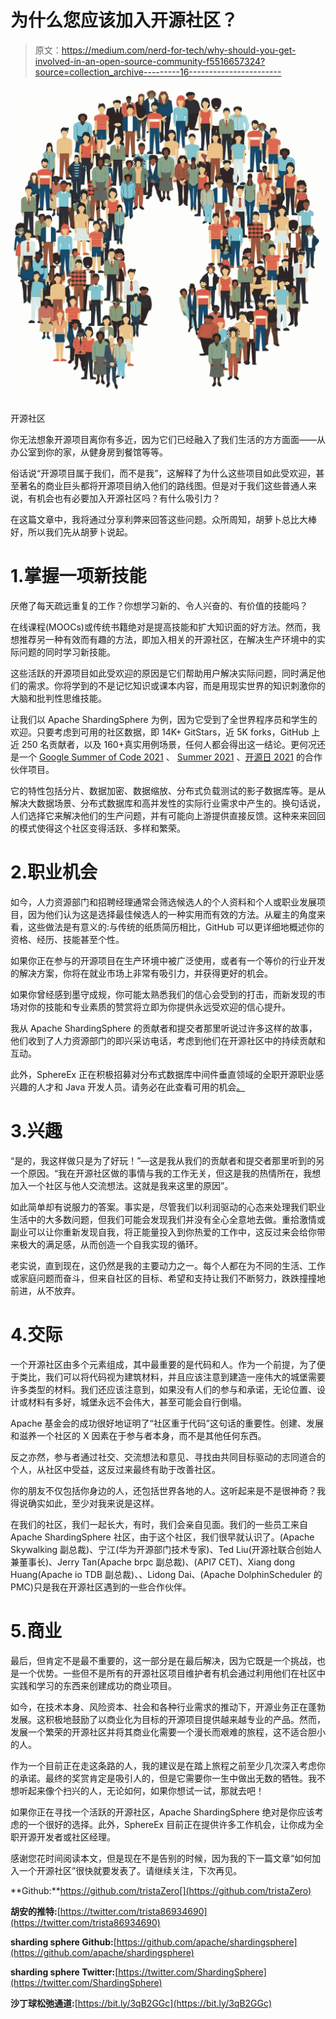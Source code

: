 # 为什么您应该加入开源社区？

> 原文：<https://medium.com/nerd-for-tech/why-should-you-get-involved-in-an-open-source-community-f5516657324?source=collection_archive---------16----------------------->

![](img/eddfc6c1fd88fecb8693218dab2e3aef.png)

开源社区

你无法想象开源项目离你有多近，因为它们已经融入了我们生活的方方面面——从办公室到你的家，从健身房到餐馆等等。

俗话说“开源项目属于我们，而不是我”，这解释了为什么这些项目如此受欢迎，甚至著名的商业巨头都将开源项目纳入他们的路线图。但是对于我们这些普通人来说，有机会也有必要加入开源社区吗？有什么吸引力？

在这篇文章中，我将通过分享利弊来回答这些问题。众所周知，胡萝卜总比大棒好，所以我们先从胡萝卜说起。

# 1.掌握一项新技能

厌倦了每天疏远重复的工作？你想学习新的、令人兴奋的、有价值的技能吗？

在线课程(MOOCs)或传统书籍绝对是提高技能和扩大知识面的好方法。然而，我想推荐另一种有效而有趣的方法，即加入相关的开源社区，在解决生产环境中的实际问题的同时学习新技能。

这些活跃的开源项目如此受欢迎的原因是它们帮助用户解决实际问题，同时满足他们的需求。你将学到的不是记忆知识或课本内容，而是用现实世界的知识刺激你的大脑和批判性思维技能。

让我们以 Apache ShardingSphere 为例，因为它受到了全世界程序员和学生的欢迎。只要考虑到可用的社区数据，即 14K+ GitStars，近 5K forks，GitHub 上近 250 名贡献者，以及 160+真实用例场景，任何人都会得出这一结论。更何况还是一个 [Google Summer of Code 2021](https://summerofcode.withgoogle.com/) 、 [Summer 2021](https://summer.iscas.ac.cn/#/?lang=en) 、[开源日 2021](https://ghc.anitab.org/programs-and-awards/open-source-day/) 的合作伙伴项目。

它的特性包括分片、数据加密、数据缩放、分布式负载测试的影子数据库等。是从解决大数据场景、分布式数据库和高并发性的实际行业需求中产生的。换句话说，人们选择它来解决他们的生产问题，并有可能向上游提供直接反馈。这种来来回回的模式使得这个社区变得活跃、多样和繁荣。

# 2.职业机会

如今，人力资源部门和招聘经理通常会筛选候选人的个人资料和个人或职业发展项目，因为他们认为这是选择最佳候选人的一种实用而有效的方法。从雇主的角度来看，这些做法是有意义的:与传统的纸质简历相比，GitHub 可以更详细地概述你的资格、经历、技能甚至个性。

如果你正在参与的开源项目在生产环境中被广泛使用，或者有一个等价的行业开发的解决方案，你将在就业市场上非常有吸引力，并获得更好的机会。

如果你曾经感到墨守成规，你可能太熟悉我们的信心会受到的打击，而新发现的市场对你的技能和专业素质的赞赏将立即为你提供永远受欢迎的信心提升。

我从 Apache ShardingSphere 的贡献者和提交者那里听说过许多这样的故事，他们收到了人力资源部门的即兴采访电话，考虑到他们在开源社区中的持续贡献和互动。

此外，SphereEx 正在积极招募对分布式数据库中间件垂直领域的全职开源职业感兴趣的人才和 Java 开发人员。请务必在此查看可用的机会[。](https://www.linkedin.com/company/sphere-ex/jobs/)

# 3.兴趣

“是的，我这样做只是为了好玩！”—这是我从我们的贡献者和提交者那里听到的另一个原因。“我在开源社区做的事情与我的工作无关，但这是我的热情所在，我想加入一个社区与他人交流想法。这就是我来这里的原因”。

如此简单却有说服力的答案。事实是，尽管我们以利润驱动的心态来处理我们职业生活中的大多数问题，但我们可能会发现我们并没有全心全意地去做。重拾激情或副业可以让你重新发现自我，将正能量投入到你热爱的工作中，这反过来会给你带来极大的满足感，从而创造一个自我实现的循环。

老实说，直到现在，这仍然是我的主要动力之一。每个人都在为不同的生活、工作或家庭问题而奋斗，但来自社区的目标、希望和支持让我们不断努力，跌跌撞撞地前进，从不放弃。

# 4.交际

一个开源社区由多个元素组成，其中最重要的是代码和人。作为一个前提，为了便于类比，我们可以将代码视为建筑材料，并且应该注意到建造一座伟大的城堡需要许多类型的材料。我们还应该注意到，如果没有人们的参与和承诺，无论位置、设计或材料有多好，城堡永远不会伟大，甚至可能会自行倒塌。

Apache 基金会的成功很好地证明了“社区重于代码”这句话的重要性。创建、发展和滋养一个社区的 X 因素在于参与者本身，而不是其他任何东西。

反之亦然，参与者通过社交、交流想法和意见、寻找由共同目标驱动的志同道合的个人，从社区中受益，这反过来最终有助于改善社区。

你的朋友不仅包括你身边的人，还包括世界各地的人。这听起来是不是很神奇？我得说确实如此，至少对我来说是这样。

在我们的社区，我们一起长大，有时，我们会亲自见面。我们的一些员工来自 Apache ShardingSphere 社区，由于这个社区，我们很早就认识了。(Apache Skywalking 副总裁)、宁江(华为开源部门技术专家)、Ted Liu(开源社联合创始人兼董事长)、Jerry Tan(Apache brpc 副总裁)、(API7 CET)、Xiang dong Huang(Apache io TDB 副总裁)、、Lidong Dai、(Apache DolphinScheduler 的 PMC)只是我在开源社区遇到的一些合作伙伴。

# 5.商业

最后，但肯定不是最不重要的，这一部分是在最后解决，因为它既是一个挑战，也是一个优势。一些但不是所有的开源社区项目维护者有机会通过利用他们在社区中实践和学习的东西来创建成功的商业项目。

如今，在技术本身、风险资本、社会和各种行业需求的推动下，开源业务正在蓬勃发展。这积极地鼓励了以商业化为目标的开源项目提供越来越专业的产品。然而，发展一个繁荣的开源社区并将其商业化需要一个漫长而艰难的旅程，这不适合胆小的人。

作为一个目前正在走这条路的人，我的建议是在踏上旅程之前至少几次深入考虑你的承诺。最终的奖赏肯定是吸引人的，但是它需要你一生中做出无数的牺牲。我不想听起来像个扫兴的人，无论如何，如果你想试一试，那就去吧！

如果你正在寻找一个活跃的开源社区，Apache ShardingSphere 绝对是你应该考虑的一个很好的选择。此外，SphereEx 目前正在提供许多工作机会，让你成为全职开源开发者或社区经理。

感谢您花时间阅读本文，但是现在不是告别的时候，因为我的下一篇文章“如何加入一个开源社区”很快就要发表了。请继续关注，下次再见。

**Github:**https://github.com/tristaZero[](https://github.com/tristaZero)

**胡安的推特:**[https://twitter.com/trista86934690](https://twitter.com/trista86934690)

**sharding sphere Github:**[https://github.com/apache/shardingsphere](https://github.com/apache/shardingsphere)

**sharding sphere Twitter:**[https://twitter.com/ShardingSphere](https://twitter.com/ShardingSphere)

**沙丁球松弛通道:**[https://bit.ly/3qB2GGc](https://bit.ly/3qB2GGc)